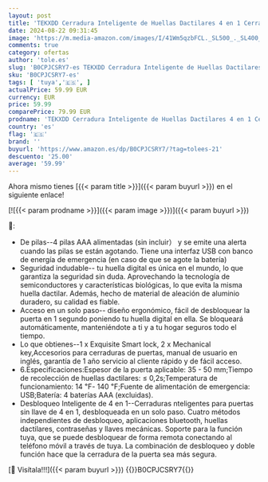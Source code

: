 ```yaml
---
layout: post
title: 'TEKXDD Cerradura Inteligente de Huellas Dactilares 4 en 1 Cerradura Electronica Tuya App Huellas Dactilares Contraseña Digital Llave Mecánica Smart Lock Cerradura Inteligente Puerta Exterior'
date: 2024-08-22 09:31:45
image: 'https://m.media-amazon.com/images/I/41Wm5qzbFCL._SL500_._SL400_.jpg'
comments: true
category: ofertas
author: 'tole.es'
slug: 'B0CPJCSRY7-es TEKXDD Cerradura Inteligente de Huellas Dactilares 4 en 1...'
sku: 'B0CPJCSRY7-es'
tags: [ 'tuya','🇪🇸', ]
actualPrice: 59.99 EUR
currency: EUR
price: 59.99
comparePrice: 79.99 EUR
prodname: 'TEKXDD Cerradura Inteligente de Huellas Dactilares 4 en 1 Cerradura Electronica Tuya App Huellas Dactilares Contraseña Digital Llave Mecánica Smart Lock Cerradura Inteligente Puerta Exterior'
country: 'es'
flag: '🇪🇸'
brand: ''
buyurl: 'https://www.amazon.es/dp/B0CPJCSRY7/?tag=tolees-21'
descuento: '25.00'
average: '59.99'
---
```


Ahora mismo tienes [{{< param title >}}]({{< param buyurl >}}) en el siguiente enlace!

[![{{< param prodname >}}]({{< param image >}})]({{< param buyurl >}})

🔎:

- De pilas--4 pilas AAA alimentadas (sin incluir） y se emite una alerta cuando las pilas se están agotando. Tiene una interfaz USB con banco de energía de emergencia (en caso de que se agote la batería)
- Seguridad indudable-- tu huella digital es única en el mundo, lo que garantiza la seguridad sin duda. Aprovechando la tecnología de semiconductores y características biológicas, lo que evita la misma huella dactilar. Además, hecho de material de aleación de aluminio duradero, su calidad es fiable.
- Acceso en un solo paso-- diseño ergonómico, fácil de desbloquear la puerta en 1 segundo poniendo tu huella digital en ella. Se bloqueará automáticamente, manteniéndote a ti y a tu hogar seguros todo el tiempo.
- Lo que obtienes--1 x Exquisite Smart lock, 2 x Mechanical key,Accesorios para cerraduras de puertas, manual de usuario en inglés, garantía de 1 año servicio al cliente rápido y de fácil acceso.
- 6.Especificaciones:Espesor de la puerta aplicable: 35 - 50 mm;Tiempo de recolección de huellas dactilares: ≤ 0,2s;Temperatura de funcionamiento: 14 ℉- 140 ℉;Fuente de alimentación de emergencia: USB;Batería: 4 baterías AAA (excluidas).
- Desbloqueo Inteligente de 4 en 1--Cerraduras nteligentes para puertas sin llave de 4 en 1, desbloqueada en un solo paso. Cuatro métodos independientes de desbloqueo, aplicaciones bluetooth, huellas dactilares, contraseñas y llaves mecánicas. Soporte para la función tuya, que se puede desbloquear de forma remota conectando al teléfono móvil a través de tuya. La combinación de desbloqueo y doble función hace que la cerradura de la puerta sea más segura.

[🛒 Visítala!!!]({{< param buyurl >}})
{{<world>}}B0CPJCSRY7{{</world>}}
